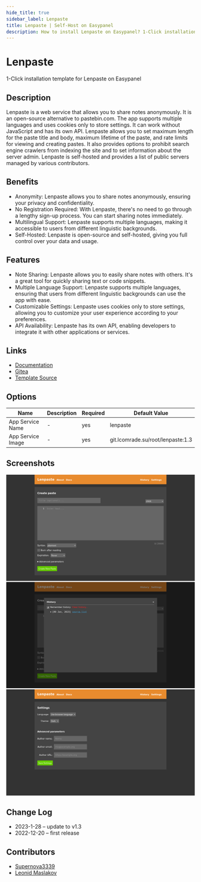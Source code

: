 ```yaml
---
hide_title: true
sidebar_label: Lenpaste
title: Lenpaste | Self-Host on Easypanel
description: How to install Lenpaste on Easypanel? 1-Click installation template for Lenpaste on Easypanel
---
```


<!-- generated -->

# Lenpaste

1-Click installation template for Lenpaste on Easypanel

## Description

Lenpaste is a web service that allows you to share notes anonymously. It is an open-source alternative to pastebin.com. The app supports multiple languages and uses cookies only to store settings. It can work without JavaScript and has its own API. Lenpaste allows you to set maximum length for the paste title and body, maximum lifetime of the paste, and rate limits for viewing and creating pastes. It also provides options to prohibit search engine crawlers from indexing the site and to set information about the server admin. Lenpaste is self-hosted and provides a list of public servers managed by various contributors.

## Benefits

- Anonymity: Lenpaste allows you to share notes anonymously, ensuring your privacy and confidentiality.
- No Registration Required: With Lenpaste, there's no need to go through a lengthy sign-up process. You can start sharing notes immediately.
- Multilingual Support: Lenpaste supports multiple languages, making it accessible to users from different linguistic backgrounds.
- Self-Hosted: Lenpaste is open-source and self-hosted, giving you full control over your data and usage.

## Features

- Note Sharing: Lenpaste allows you to easily share notes with others. It's a great tool for quickly sharing text or code snippets.
- Multiple Language Support: Lenpaste supports multiple languages, ensuring that users from different linguistic backgrounds can use the app with ease.
- Customizable Settings: Lenpaste uses cookies only to store settings, allowing you to customize your user experience according to your preferences.
- API Availability: Lenpaste has its own API, enabling developers to integrate it with other applications or services.

## Links

- [Documentation](https://git.lcomrade.su/root/lenpaste/src/branch/main/docs)
- [Gitea](https://git.lcomrade.su/root/lenpaste)
- [Template Source](https://github.com/easypanel-io/templates/tree/main/templates/lenpaste)

## Options

Name | Description | Required | Default Value
-|-|-|-
App Service Name | - | yes | lenpaste
App Service Image | - | yes | git.lcomrade.su/root/lenpaste:1.3

## Screenshots

![Lenpaste Screenshot](./assets/screenshot1.png)
![Lenpaste Screenshot](./assets/screenshot2.png)
![Lenpaste Screenshot](./assets/screenshot3.png)

## Change Log

- 2023-1-28 – update to v1.3
- 2022-12-20 – first release

## Contributors

- [Supernova3339](https://github.com/Supernova3339)
- [Leonid Maslakov](https://lcomrade.su)
